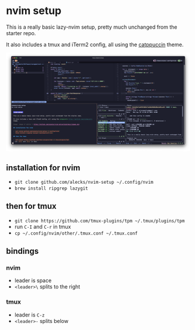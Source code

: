 # nvim setup

This is a really basic lazy-nvim setup, pretty much unchanged from the starter repo.

It also includes a tmux and iTerm2 config, all using the [catppuccin](https://github.com/catppuccin) theme.

![image of editor](./image.png)

## installation for nvim

- `git clone github.com/alecks/nvim-setup ~/.config/nvim`
- `brew install ripgrep lazygit`

## then for tmux

- `git clone https://github.com/tmux-plugins/tpm ~/.tmux/plugins/tpm`
- run `C-I` and `C-r` in tmux
- `cp ~/.config/nvim/other/.tmux.conf ~/.tmux.conf`

## bindings

### nvim

- leader is space
- `<leader>\` splits to the right

### tmux

- leader is `C-z`
- `<leader>-` splits below
